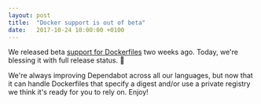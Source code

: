 ```yaml
---
layout: post
title:  "Docker support is out of beta"
date:   2017-10-24 10:00:00 +0100
---
```


We released beta [support for Dockerfiles][release-post] two weeks ago. Today,
we're blessing it with full release status. 🎉

We're always improving Dependabot across all our languages, but now that
it can handle Dockerfiles that specify a digest and/or use a private registry
we think it's ready for you to rely on. Enjoy!

[release-post]: ../dependabot-now-supports-docker
